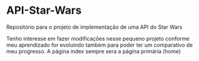 # API-Star-Wars
Repositório para o projeto de implementação de uma API do Star Wars

Tenho interesse em fazer modificações nesse pequeno projeto conforme meu aprendizado for evoluindo também para poder ter um comparativo de meu progresso.
A página index sempre sera a página primária (home)
